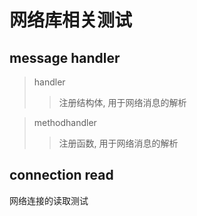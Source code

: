 # 网络库相关测试

## message handler
> handler
>> 注册结构体, 用于网络消息的解析

> methodhandler
>> 注册函数, 用于网络消息的解析

## connection read
网络连接的读取测试

>  
